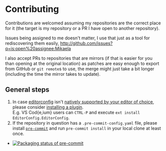 # Contributing

Contributions are welcomed assuming my repositories are the correct place
for it (the target is my repository or a PR I have open to another repository).

Issues being assigned to me doesn't matter, I use that just as a tool for
rediscovering them easily, http://github.com/issues?q=is:open%20assignee:Mikaela

I also accept PRs to repositories that are mirrors (if that is easier for you
than opening at the original location) as patches are easy enough to export
from GitHub or `git remote`s to use, the merge might just take a bit longer
(including the time the mirror takes to update).

## General steps

1. In case [editorconfig](https://editorconfig.org/) isn't
   [natively supported by your editor of choice](https://editorconfig.org/#pre-installed),
   please consider [installing a plugin](https://editorconfig.org/#download).  
   E.g. VS Cod{e,ium} users can `CTRL-P` and execute `ext install EditorConfig.EditorConfig`.
2. If the repository in question has a `.pre-commit-config.yaml` file,
   please install [`pre-commit`](https://pre-commit.com/) and run
   `pre-commit install` in your local clone at least once.

-  [![Packaging status of pre-commit](https://repology.org/badge/vertical-allrepos/python:pre-commit.svg)](https://repology.org/project/python:pre-commit/versions)
